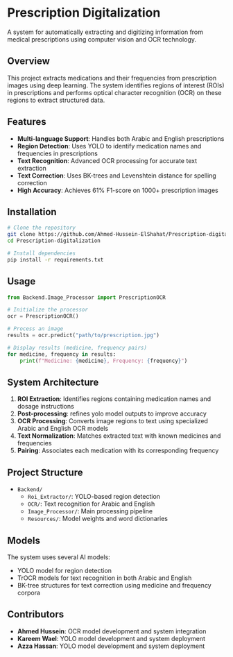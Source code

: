 # Prescription Digitalization

A system for automatically extracting and digitizing information from medical prescriptions using computer vision and OCR technology.

## Overview

This project extracts medications and their frequencies from prescription images using deep learning. The system identifies regions of interest (ROIs) in prescriptions and performs optical character recognition (OCR) on these regions to extract structured data.

## Features

- **Multi-language Support**: Handles both Arabic and English prescriptions
- **Region Detection**: Uses YOLO to identify medication names and frequencies in prescriptions
- **Text Recognition**: Advanced OCR processing for accurate text extraction
- **Text Correction**: Uses BK-trees and Levenshtein distance for spelling correction
- **High Accuracy**: Achieves 61% F1-score on 1000+ prescription images

## Installation

```bash
# Clone the repository
git clone https://github.com/Ahmed-Hussein-ElShahat/Prescription-digitalization.git
cd Prescription-digitalization

# Install dependencies
pip install -r requirements.txt
```

## Usage

```python
from Backend.Image_Processor import PrescriptionOCR

# Initialize the processor
ocr = PrescriptionOCR()

# Process an image
results = ocr.predict("path/to/prescription.jpg")

# Display results (medicine, frequency pairs)
for medicine, frequency in results:
    print(f"Medicine: {medicine}, Frequency: {frequency}")
```

## System Architecture

1. **ROI Extraction**: Identifies regions containing medication names and dosage instructions
2. **Post-processing**: refines yolo model outputs to improve accuracy
2. **OCR Processing**: Converts image regions to text using specialized Arabic and English OCR models
3. **Text Normalization**: Matches extracted text with known medicines and frequencies
4. **Pairing**: Associates each medication with its corresponding frequency

## Project Structure

- `Backend/`
  - `Roi_Extractor/`: YOLO-based region detection
  - `OCR/`: Text recognition for Arabic and English
  - `Image_Processor/`: Main processing pipeline
  - `Resources/`: Model weights and word dictionaries

## Models

The system uses several AI models:
- YOLO model for region detection
- TrOCR models for text recognition in both Arabic and English
- BK-tree structures for text correction using medicine and frequency corpora

## Contributors

- **Ahmed Hussein**: OCR model development and system integration
- **Kareem Wael**: YOLO model development and system deployment
- **Azza Hassan**: YOLO model development and system deployment
  
